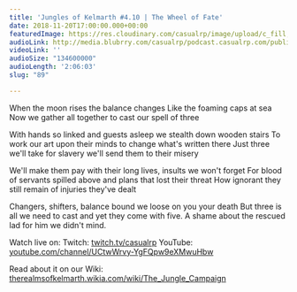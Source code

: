 ```yaml
---
title: 'Jungles of Kelmarth #4.10 | The Wheel of Fate'
date: 2018-11-20T17:00:00.000+00:00
featuredImage: https://res.cloudinary.com/casualrp/image/upload/c_fill,g_face,h_900,w_1600/v1542577765/chapter4/fullsizeoutput_e89.jpg
audioLink: http://media.blubrry.com/casualrp/podcast.casualrp.com/public/Chapter%204%20Ep.%2010%20_%20The%20Wheel%20of%20Fate.mp3
videoLink: ''
audioSize: "134600000"
audioLength: '2:06:03'
slug: "89"

---
```

When the moon rises the balance changes
Like the foaming caps at sea
Now we gather all together to cast our spell of three

With hands so linked and guests asleep we stealth down wooden stairs
To work our art upon their minds to change what's written there
Just three we'll take for slavery we'll send them to their misery

We'll make them pay with their long lives, insults we won't forget
For blood of servants spilled above and plans that lost their threat
How ignorant they still remain of injuries they've dealt

Changers, shifters, balance bound we loose on you your death
But three is all we need to cast and yet they come with five.
A shame about the rescued lad for him we didn't mind.

Watch live on:
Twitch: [twitch.tv/casualrp](https://www.twitch.tv/casualrp)
YouTube: [youtube.com/channel/UCtwWrvy-YgFQpw9eXMwuHbw](https://www.youtube.com/channel/UCtwWrvy-YgFQpw9eXMwuHbw)

Read about it on our Wiki: [therealmsofkelmarth.wikia.com/wiki/The_Jungle_Campaign](http://therealmsofkelmarth.wikia.com/wiki/The_Jungle_Campaign)